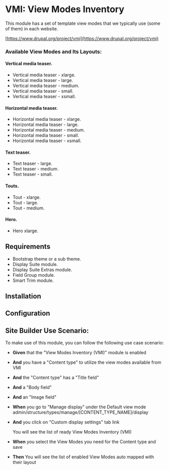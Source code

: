 # VMI: View Modes Inventory

This module has a set of template view modes that we typically use \(some of them\) in each website.

[https://www.drupal.org/project/vmi](https://www.drupal.org/project/vmi)

### Available View Modes and Its Layouts:

#### Vertical media teaser.

* Vertical media teaser - xlarge.
* Vertical media teaser - large.
* Vertical media teaser - medium.
* Vertical media teaser - small.
* Vertical media teaser - xsmall.

#### Horizontal media teaser.

* Horizontal media teaser - xlarge.
* Horizontal media teaser - large.
* Horizontal media teaser - medium.
* Horizontal media teaser - small.
* Horizontal media teaser - xsmall.

#### Text teaser.

* Text teaser - large.
* Text teaser - medium.
* Text teaser - small.

#### Touts.

* Tout - xlarge.
* Tout - large.
* Tout - medium.

#### Hero.

* Hero xlarge.

## Requirements

* Bootstrap theme or a sub theme.
* Display Suite module.
* Display Suite Extras module.
* Field Group module.
* Smart Trim module.

## Installation

## Configuration

## Site Builder Use Scenario:

To make use of this module, you can follow the following use case scenario:

* **Given** that the "View Modes Inventory \(VMI\)" module is enabled
* **And** you have a "Content type" to utilize the view modes available from VMI
* **And** the "Content type" has a "Title field"
* **And** a "Body field"
* **And** an "Image field"
* **When** you go to "Manage display" under the Default view mode admin/structure/types/manage/\[CONTENT\_TYPE\_NAME\]/display
* **And** you click on "Custom display settings" tab link

  You will see the list of ready View Modes Inventory \(VMI\)

* **When** you select the View Modes you need for the Content type and save
* **Then** You will see the list of enabled View Modes auto mapped with their layout

